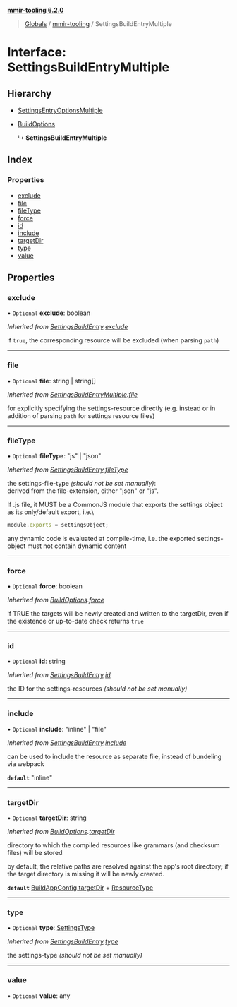 **[mmir-tooling 6.2.0](../README.md)**

> [Globals](../README.md) / [mmir-tooling](../modules/mmir_tooling.md) / SettingsBuildEntryMultiple

# Interface: SettingsBuildEntryMultiple

## Hierarchy

* [SettingsEntryOptionsMultiple](mmir_tooling.settingsentryoptionsmultiple.md)

* [BuildOptions](mmir_tooling.buildoptions.md)

  ↳ **SettingsBuildEntryMultiple**

## Index

### Properties

* [exclude](mmir_tooling.settingsbuildentrymultiple.md#exclude)
* [file](mmir_tooling.settingsbuildentrymultiple.md#file)
* [fileType](mmir_tooling.settingsbuildentrymultiple.md#filetype)
* [force](mmir_tooling.settingsbuildentrymultiple.md#force)
* [id](mmir_tooling.settingsbuildentrymultiple.md#id)
* [include](mmir_tooling.settingsbuildentrymultiple.md#include)
* [targetDir](mmir_tooling.settingsbuildentrymultiple.md#targetdir)
* [type](mmir_tooling.settingsbuildentrymultiple.md#type)
* [value](mmir_tooling.settingsbuildentrymultiple.md#value)

## Properties

### exclude

• `Optional` **exclude**: boolean

*Inherited from [SettingsBuildEntry](mmir_tooling.settingsbuildentry.md).[exclude](mmir_tooling.settingsbuildentry.md#exclude)*

if `true`, the corresponding resource will be excluded (when parsing `path`)

___

### file

• `Optional` **file**: string \| string[]

*Inherited from [SettingsBuildEntryMultiple](mmir_tooling.settingsbuildentrymultiple.md).[file](mmir_tooling.settingsbuildentrymultiple.md#file)*

for explicitly specifying the settings-resource directly (e.g. instead or in addition of parsing `path` for settings resource files)

___

### fileType

• `Optional` **fileType**: \"js\" \| \"json\"

*Inherited from [SettingsBuildEntry](mmir_tooling.settingsbuildentry.md).[fileType](mmir_tooling.settingsbuildentry.md#filetype)*

the settings-file-type _(should not be set manually)_:\
derived from the file-extension, either "json" or "js".

If .js file, it MUST be a CommonJS module that exports the settings object as its only/default export, i.e.\
```javascript
module.exports = settingsObject;
```
any dynamic code is evaluated at compile-time, i.e. the exported settings-object must not contain dynamic content

___

### force

• `Optional` **force**: boolean

*Inherited from [BuildOptions](mmir_tooling.buildoptions.md).[force](mmir_tooling.buildoptions.md#force)*

if TRUE the targets will be newly created and written to the targetDir,
even if the existence or up-to-date check returns `true`

___

### id

• `Optional` **id**: string

*Inherited from [SettingsBuildEntry](mmir_tooling.settingsbuildentry.md).[id](mmir_tooling.settingsbuildentry.md#id)*

the ID for the settings-resources _(should not be set manually)_

___

### include

• `Optional` **include**: \"inline\" \| \"file\"

*Inherited from [SettingsBuildEntry](mmir_tooling.settingsbuildentry.md).[include](mmir_tooling.settingsbuildentry.md#include)*

can be used to include the resource as separate file, instead of bundeling via webpack

**`default`** "inline"

___

### targetDir

• `Optional` **targetDir**: string

*Inherited from [BuildOptions](mmir_tooling.buildoptions.md).[targetDir](mmir_tooling.buildoptions.md#targetdir)*

directory to which the compiled resources like grammars (and checksum files) will be stored

by default, the relative paths are resolved against the app's root directory;
if the target directory is missing it will be newly created.

**`default`** [BuildAppConfig.targetDir](mmir_tooling.buildappconfig.md#targetdir) + [ResourceType](../modules/mmir_tooling.md#resourcetype)

___

### type

• `Optional` **type**: [SettingsType](../modules/mmir_tooling.md#settingstype)

*Inherited from [SettingsBuildEntry](mmir_tooling.settingsbuildentry.md).[type](mmir_tooling.settingsbuildentry.md#type)*

the settings-type _(should not be set manually)_

___

### value

• `Optional` **value**: any
